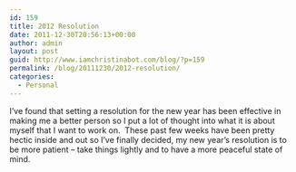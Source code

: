 ```yaml
---
id: 159
title: 2012 Resolution
date: 2011-12-30T20:56:13+00:00
author: admin
layout: post
guid: http://www.iamchristinabot.com/blog/?p=159
permalink: /blog/20111230/2012-resolution/
categories:
  - Personal
---
```

I&#8217;ve found that setting a resolution for the new year has been effective in making me a better person so I put a lot of thought into what it is about myself that I want to work on.  These past few weeks have been pretty hectic inside and out so I&#8217;ve finally decided, my new year&#8217;s resolution is to be more patient &#8211; take things lightly and to have a more peaceful state of mind.